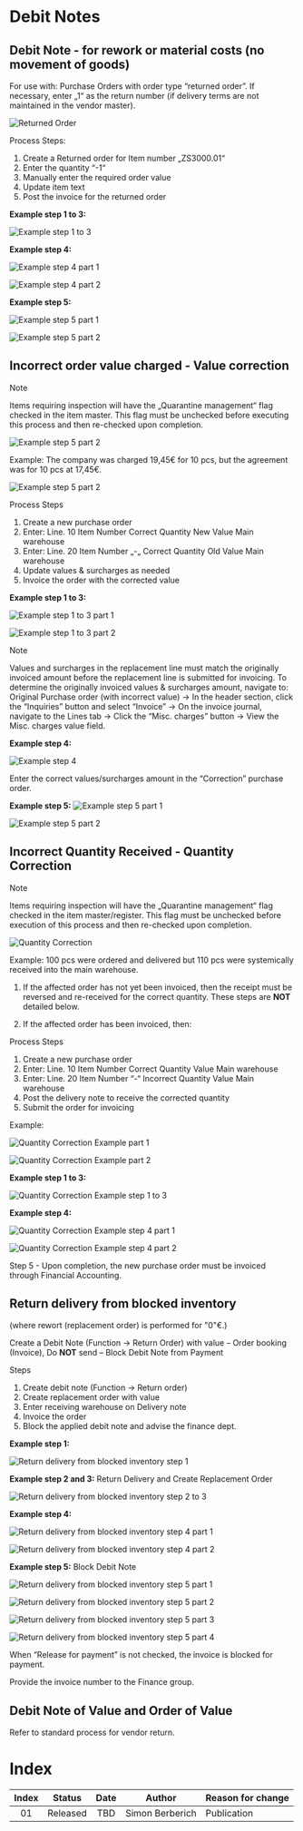 # Debit Notes
## Debit Note - for rework or material costs (no movement of goods)
For use with:
Purchase Orders with order type “returned order”. 
If necessary, enter „1“ as the return number (if delivery terms are not maintained in the vendor master).

![Returned Order](./../../media/Purchasing/Debit_Notes/Debit_Notes_rework_or_material_costs_general.png "returned order")

Process Steps:
1.	Create a Returned order for Item number „ZS3000.01“ 
2.	Enter the quantity “-1“
3.	Manually enter the required order value
4.	Update item text
5.	Post the invoice for the returned order

**Example step 1 to 3:**

![Example step 1 to 3](./../../media/Purchasing/Debit_Notes/Debit_Notes_rework_or_material_costs_example_1to3.png "Example step 1 to 3")

**Example step 4:**

![Example step 4 part 1](./../../media/Purchasing/Debit_Notes/Debit_Notes_rework_or_material_costs_example_4.png "Example step 4 part 1")

![Example step 4 part 2](./../../media/Purchasing/Debit_Notes/Debit_Notes_rework_or_material_costs_example_4_2.png "Example step4 part 2")

**Example step 5:**

![Example step 5 part 1](./../../media/Purchasing/Debit_Notes/Debit_Notes_rework_or_material_costs_example_5.png "Example step 5 part 1")

![Example step 5 part 2](./../../media/Purchasing/Debit_Notes/Debit_Notes_rework_or_material_costs_example_1to3.png "Example step 5 part 2")

## Incorrect order value charged - Value correction

>[!Note]
>Items requiring inspection will have the „Quarantine management“ flag checked in the item master. This flag must be unchecked before executing this process and then re-checked upon completion.

![Example step 5 part 2](./../../media/Purchasing/Debit_Notes/Debit_Notes_Value_correction_general.png "Example step 5 part 2")

Example: The company was charged 19,45€ for 10 pcs, but the agreement was for 10 pcs at 17,45€.

![Example step 5 part 2](./../../media/Purchasing/Debit_Notes/Debit_Notes_Value_correction_example.png "Example step 5 part 2")

Process Steps
1.	Create a new purchase order
2.	Enter: Line. 10    Item Number     Correct Quantity        New Value    Main warehouse
3.	Enter: Line. 20    Item Number     „-„ Correct Quantity    Old Value 	Main warehouse
4.	Update values & surcharges as needed
5.	Invoice the order with the corrected value

**Example step 1 to 3:**

![Example step 1 to 3 part 1](./../../media/Purchasing/Debit_Notes/Debit_Notes_Value_correction_example_1to3_1.png "Example step 1 to 3 part 1")

![Example step 1 to 3 part 2](./../../media/Purchasing/Debit_Notes/Debit_Notes_Value_correction_example_1to3_2.png "Example step 1 to 3 part 2")

>[!Note]
>Values and surcharges in the replacement line must match the originally invoiced amount before the replacement line is submitted for invoicing. To determine the originally invoiced values & surcharges amount, navigate to:
>Original Purchase order (with incorrect value) -> In the header section, click the “Inquiries” button and select “Invoice” -> On the invoice journal, navigate to the Lines tab -> Click the “Misc. charges” button -> View the Misc. charges value field. 

**Example step 4:**

![Example step 4](./../../media/Purchasing/Debit_Notes/Debit_Notes_Value_correction_example_4_1.png "Example step 4")

Enter the correct values/surcharges amount in the “Correction” purchase order. 

**Example step 5:**
![Example step 5 part 1](./../../media/Purchasing/Debit_Notes/Debit_Notes_Value_correction_example_5_1.png "Example step 5 part 1")

![Example step 5 part 2](./../../media/Purchasing/Debit_Notes/Debit_Notes_Value_correction_example_5_2.png "Example step 5 part 2")

## Incorrect Quantity Received - Quantity Correction

>[!Note]
>Items requiring inspection will have the „Quarantine management“ flag checked in the item master/register. This flag must be unchecked before execution of this process and then re-checked upon completion.

![Quantity Correction](./../../media/Purchasing/Debit_Notes/Debit_Notes_Quantity_Correction_general.png "Quantity Correction")

Example: 100 pcs were ordered and delivered but 110 pcs were systemically received into the main warehouse.
 
1. If the affected order has not yet been invoiced, then the receipt must be reversed and re-received for the correct quantity. These steps are **NOT** detailed below.

2. If the affected order has been invoiced, then:

Process Steps
1.	Create a new purchase order
2.	Enter: Line. 10 	Item Number	Correct Quantity	Value	 Main warehouse 
3.	Enter: Line. 20	Item Number	“-“ Incorrect Quantity 	Value 	 Main warehouse 
4.	Post the delivery note to receive the corrected quantity
5.	Submit the order for invoicing

Example:

![Quantity Correction Example part 1](./../../media/Purchasing/Debit_Notes/Debit_Notes_Quantity_Correction_example1.png "Quantity Correction example part 1")
 
 ![Quantity Correction Example part 2](./../../media/Purchasing/Debit_Notes/Debit_Notes_Quantity_Correction_example2.png "Quantity Correction example part 2")

**Example step 1 to 3:**

 ![Quantity Correction Example step 1 to 3](./../../media/Purchasing/Debit_Notes/Debit_Notes_Quantity_Correction_example_1to3.png "Quantity Correction example step 1 to 3")

**Example step 4:**

 ![Quantity Correction Example step 4 part 1](./../../media/Purchasing/Debit_Notes/Debit_Notes_Quantity_Correction_example_4_1.png "Quantity Correction example step 4part 1")

 ![Quantity Correction Example step 4 part 2](./../../media/Purchasing/Debit_Notes/Debit_Notes_Quantity_Correction_example_4_2.png "Quantity Correction example step 4 part 2")

Step 5 - Upon completion, the new purchase order must be invoiced through Financial Accounting.

## Return delivery from blocked inventory
(where rewort (replacement order) is performed for "0"€.)

Create a Debit Note (Function -> Return Order) with value – Order booking (Invoice), Do **NOT** send – Block Debit Note from Payment

Steps
1.	Create debit note (Function -> Return order)
2.	Create replacement order with value 
3.	Enter receiving warehouse on Delivery note
4.	Invoice the order  
5.	Block the applied debit note and advise the finance dept.

**Example step 1:**

![Return delivery from blocked inventory step 1](./../../media/Purchasing/Debit_Notes/Debit_Notes_blocked_inventory_example_1.png "Return delivery from blocked inventory step 1")

**Example step 2 and 3:** Return Delivery and Create Replacement Order

![Return delivery from blocked inventory step 2 to 3](./../../media/Purchasing/Debit_Notes/Debit_Notes_blocked_inventory_example_2to3.png "Return delivery from blocked inventory step 2 to 3")

**Example step 4:**

![Return delivery from blocked inventory step 4 part 1](./../../media/Purchasing/Debit_Notes/Debit_Notes_blocked_inventory_example_4_1.png "Return delivery from blocked inventory step 4 part 1")

![Return delivery from blocked inventory step 4 part 2](./../../media/Purchasing/Debit_Notes/Debit_Notes_blocked_inventory_example_4_2.png "Return delivery from blocked inventory step 4 part 2")

**Example step 5:** Block Debit Note

![Return delivery from blocked inventory step 5 part 1](./../../media/Purchasing/Debit_Notes/Debit_Notes_blocked_inventory_example_5_1.png "Return delivery from blocked inventory step 5 part 1")

![Return delivery from blocked inventory step 5 part 2](./../../media/Purchasing/Debit_Notes/Debit_Notes_blocked_inventory_example_5_2.png "Return delivery from blocked inventory step 5 part 2")

![Return delivery from blocked inventory step 5 part 3](./../../media/Purchasing/Debit_Notes/Debit_Notes_blocked_inventory_example_5_3.png "Return delivery from blocked inventory step 5 part 3")

![Return delivery from blocked inventory step 5 part 4](./../../media/Purchasing/Debit_Notes/Debit_Notes_blocked_inventory_example_5_4.png "Return delivery from blocked inventory step 5 part 4")

When “Release for payment” is not checked, the invoice is blocked for payment.

Provide the invoice number to the Finance group.

## Debit Note of Value and Order of Value
Refer to standard process for vendor return.

# Index

| Index | Status   | Date | Author          | Reason for change |
|:-----:|----------|:----:|-----------------|-------------------|
| 01    | Released | TBD  | Simon Berberich | Publication       |
